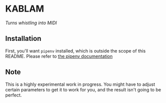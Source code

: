 # KABLAM

_Turns whistling into MIDI_

## Installation

First, you'll want `pipenv` installed, which is outside the scope of this README. Please refer to [the pipenv documentation]()

## Note

This is a highly experimental work in progress. You might have to adjust certain parameters to get it to work for you, and the result isn't going to be perfect.
